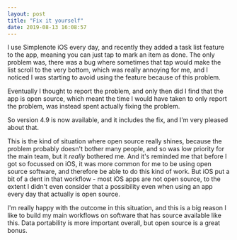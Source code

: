 ```yaml
---
layout: post
title: "Fix it yourself"
date: 2019-08-13 16:08:57
---
```


I use Simplenote iOS every day, and recently they added a task list feature to the app, meaning you can just tap to mark an item as done. The only problem was, there was a bug where sometimes that tap would make the list scroll to the very bottom, which was really annoying for me, and I noticed I was starting to avoid using the feature because of this problem.

Eventually I thought to report the problem, and only then did I find that the app is open source, which meant the time I would have taken to only report the problem, was instead spent actually fixing the problem.

So version 4.9 is now available, and it includes the fix, and I'm very pleased about that.

This is the kind of situation where open source really shines, because the problem probably doesn't bother many people, and so was low priority for the main team, but it _really_ bothered me. And it's reminded me that before I got so focussed on iOS, it was more common for me to be using open source software, and therefore be able to do this kind of work. But iOS put a bit of a dent in that workflow - most iOS apps are not open source, to the extent I didn't even consider that a possibility even when using an app every day that actually is open source.

I'm really happy with the outcome in this situation, and this is a big reason I like to build my main workflows on software that has source available like this. Data portability is more important overall, but open source is a great bonus.
